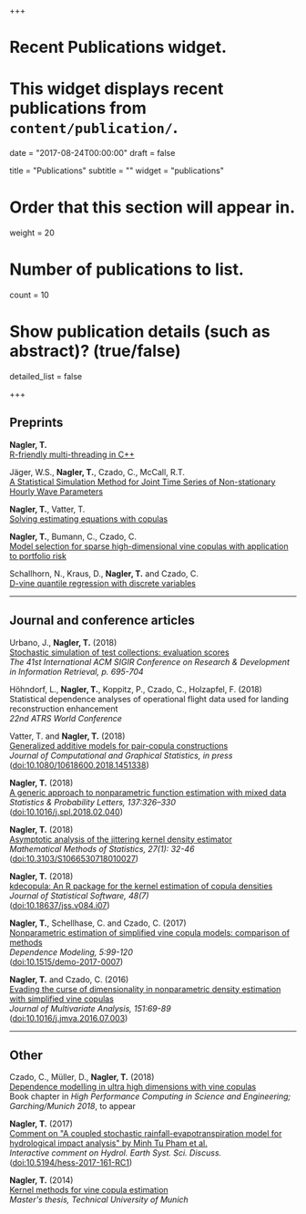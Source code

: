 +++
# Recent Publications widget.
# This widget displays recent publications from `content/publication/`.

date = "2017-08-24T00:00:00"
draft = false

title = "Publications"
subtitle = ""
widget = "publications"

# Order that this section will appear in.
weight = 20

# Number of publications to list.
count = 10

# Show publication details (such as abstract)? (true/false)
detailed_list = false

+++

## Preprints

**Nagler, T.**  
[R-friendly multi-threading in C++](http://arxiv.org/abs/1811.00450)

Jäger, W.S., **Nagler, T.**, Czado, C., McCall, R.T.  
[A Statistical Simulation Method for Joint Time Series of Non-stationary Hourly Wave Parameters](http://arxiv.org/abs/1810.12389)  

**Nagler, T.**, Vatter, T.  
[Solving estimating equations with copulas](http://arxiv.org/abs/1801.10576)  

**Nagler, T.**, Bumann, C., Czado, C.  
[Model selection for sparse high-dimensional vine copulas with application to
portfolio risk](https://arxiv.org/abs/1801.09739)    

Schallhorn, N., Kraus, D., **Nagler, T.** and Czado, C.  
[D-vine quantile regression with discrete variables](http://arxiv.org/abs/1705.08310)

----------

## Journal and conference articles

Urbano, J., **Nagler, T.** (2018)    
[Stochastic simulation of test collections: evaluation scores](http://julian-urbano.info/files/publications/065-stochastic-simulation-test-collections-evaluation-scores.pdf)  
*The 41st International ACM SIGIR Conference on Research & Development in Information Retrieval, p. 695-704*  

Höhndorf, L., **Nagler, T.**, Koppitz, P., Czado, C., Holzapfel, F. (2018)   
Statistical dependence analyses of operational flight data used for landing
reconstruction enhancement  
*22nd ATRS World Conference*

Vatter, T. and **Nagler, T.** (2018)  
[Generalized additive models for pair-copula constructions](https://arxiv.org/abs/1608.01593)   
*Journal of Computational and Graphical Statistics, in press*  
([doi:10.1080/10618600.2018.1451338](https://www.tandfonline.com/doi/full/10.1080/10618600.2018.1451338))

**Nagler, T.** (2018)    
[A generic approach to nonparametric function estimation with mixed data](https://arxiv.org/abs/1704.07457)  
*Statistics & Probability Letters, 137:326–330*  
([doi:10.1016/j.spl.2018.02.040](https://www.sciencedirect.com/science/article/pii/S0167715218300853))

**Nagler, T.** (2018)  
[Asymptotic analysis of the jittering kernel density estimator](https://arxiv.org/abs/1705.05431)   
*Mathematical Methods of Statistics, 27(1): 32-46*  
([doi:10.3103/S1066530718010027](https://link.springer.com/article/10.3103/S1066530718010027))  

**Nagler, T.** (2018)  
[kdecopula: An R package for the kernel estimation of copula densities](https://arxiv.org/abs/1603.04229)  
*Journal of Statistical Software, 48(7)*  
([doi:10.18637/jss.v084.i07](https://www.jstatsoft.org/article/view/v084i07))

**Nagler, T.**, Schellhase, C. and Czado, C. (2017)   
[Nonparametric estimation of simplified vine copula models: comparison of
methods](https://www.degruyter.com/downloadpdf/j/demo.2017.5.issue-1/demo-2017-0007/demo-2017-0007.pdf)  
*Dependence Modeling, 5:99-120*  
([doi:10.1515/demo-2017-0007](https://www.degruyter.com/view/j/demo.2017.5.issue-1/demo-2017-0007/demo-2017-0007.xml))

**Nagler, T.** and Czado, C. (2016)  
[Evading the curse of dimensionality in nonparametric density estimation with
simplified vine copulas](https://arxiv.org/abs/1503.03305)  
*Journal of Multivariate Analysis, 151:69-89*  
([doi:10.1016/j.jmva.2016.07.003](http://www.sciencedirect.com/science/article/pii/S0047259X16300471))  


----------

## Other

Czado, C., Müller, D., **Nagler, T.** (2018)  
[Dependence modelling in ultra high dimensions with vine copulas](https://mediatum.ub.tum.de/doc/1439506/1439506.pdf)  
Book chapter in *High Performance Computing in Science and Engineering; Garching/Munich 2018*, to appear

**Nagler, T.** (2017)  
[Comment on "A coupled stochastic rainfall-evapotranspiration model for
hydrological impact analysis" by Minh Tu Pham et al.](http://www.hydrol-earth-syst-sci-discuss.net/hess-2017-161/hess-2017-161-RC1-supplement.pdf)  
*Interactive comment on Hydrol. Earth Syst. Sci. Discuss.*   
([doi:10.5194/hess-2017-161-RC1](http://www.hydrol-earth-syst-sci-discuss.net/hess-2017-161/hess-2017-161-RC1.pdf))


**Nagler, T.** (2014)  
[Kernel methods for vine copula estimation](https://mediatum.ub.tum.de/node?id=1231221)  
*Master's thesis, Technical University of Munich*
